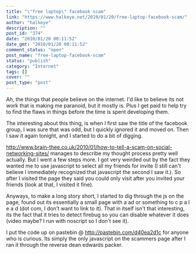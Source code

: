```yaml
---
title: "\"free laptop\" facebook scam"
link: "https://www.halkeye.net/2010/01/20/free-laptop-facebook-scam/"
author: "halkeye"
description: ""
post_id: "374"
date: "2010/01/20 00:11:52"
date_gmt: "2010/01/20 08:11:52"
comment_status: "open"
post_name: "free-laptop-facebook-scam"
status: "publish"
category: "Internet"
tags: []
cover: ""
post_type: "post"
---
```


Ah, the things that people believe on the internet. I'd like to believe its not work that is making me paranoid, but it mostly is. Plus I get paid to help try to find the flaws in things before the time is spent developing them.

The interesting about this thing, is when I first saw the title of the facebook group, I was sure that was odd, but I quickly ignored it and moved on. Then I saw it again tonight, and I started to do a bit of digging.

http://www.brain-thee.co.uk/2010/01/how-to-tell-a-scam-on-social-networking-sites/ manages to describe my thought process pretty well actually. But I went a few steps more. I got very weirded out by the fact they wanted me to use javascript to select all my friends for invite (I still can't believe I immediately recognized that javascript the second I saw it.). So after I visited the page they said you could only visit after you invited your friends (look at that, I visited it fine).

Anyways, to make a long story short, I started to dig through the js on the page, found out its essentially a small page with a ad or something to c p a l e a d (dot com, I don't want to link to it). That in itself isn't that interesting, its the fact that it tries to detect firebug so you can disable whatever it does (video maybe? I run with noscript so I don't see it).

I put the code up on pastebin @ http://pastebin.com/d40ea2d1c for anyone who is curious. Its simply the only javascript on the scammers page after I ran it through the reverse dean edwards packer.